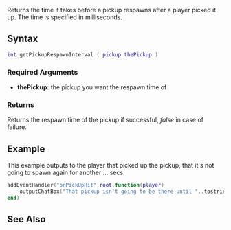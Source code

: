 Returns the time it takes before a pickup respawns after a player picked it up. The time is specified in milliseconds.

Syntax
------

``` lua
int getPickupRespawnInterval ( pickup thePickup )
```

### Required Arguments

-   **thePickup:** the pickup you want the respawn time of

### Returns

Returns the respawn time of the pickup if successful, *false* in case of failure.

Example
-------

This example outputs to the player that picked up the pickup, that it's not going to spawn again for another ... secs.

``` lua
addEventHandler("onPickUpHit",root,function(player)
    outputChatBox("That pickup isn't going to be there until "..tostring(getPickupRespawnInterval(source)).." is done.",player)
end)
```

See Also
--------
